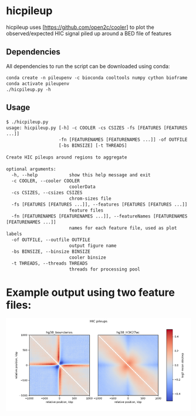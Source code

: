 # hicpileup

hicpileup uses [https://github.com/open2c/cooler] to plot the observed/expected HIC signal piled up around a BED file of features

## Dependencies

All dependencies to run the script  can be downloaded using conda: 

```
conda create -n pileupenv -c bioconda cooltools numpy cython bioframe
conda activate pileupenv
./hicpileup.py -h
```

## Usage

```
$ ./hicpileup.py
usage: hicpileup.py [-h] -c COOLER -cs CSIZES -fs [FEATURES [FEATURES ...]]
                    -fn [FEATURENAMES [FEATURENAMES ...]] -of OUTFILE
                    [-bs BINSIZE] [-t THREADS]

Create HIC pileups around regions to aggregate

optional arguments:
  -h, --help            show this help message and exit
  -c COOLER, --cooler COOLER
                        coolerData
  -cs CSIZES, --csizes CSIZES
                        chrom-sizes file
  -fs [FEATURES [FEATURES ...]], --features [FEATURES [FEATURES ...]]
                        feature files
  -fn [FEATURENAMES [FEATURENAMES ...]], --featureNames [FEATURENAMES [FEATURENAMES ...]]
                        names for each feature file, used as plot labels
  -of OUTFILE, --outfile OUTFILE
                        output figure name
  -bs BINSIZE, --binsize BINSIZE
                        cooler binsize
  -t THREADS, --threads THREADS
                        threads for processing pool
```


# Example output using two feature files:

![example](data/test1.png)


